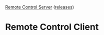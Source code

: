 [Remote Control Server](https://github.com/Tum4ik/remote-control-server) ([releases](https://github.com/Tum4ik/remote-control-server/releases))
# Remote Control Client
